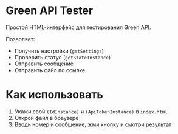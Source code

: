# Green API Tester

Простой HTML-интерфейс для тестирования Green API.

Позволяет:
- Получить настройки (`getSettings`)
- Проверить статус (`getStateInstance`)
- Отправить сообщение
- Отправить файл по ссылке

# Как использовать

1. Укажи свой `(IdInstance)` и `(ApiTokenInstance)` в `index.html`
2. Открой файл в браузере
3. Вводи номер и сообщение, жми кнопку и смотри результат

